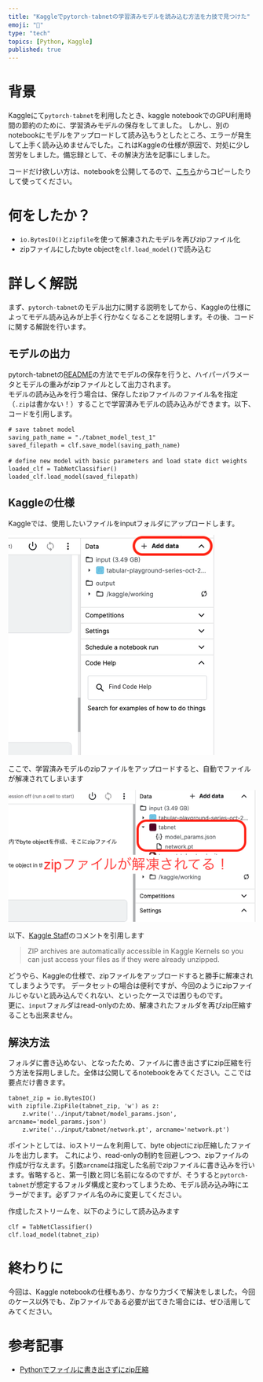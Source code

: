 ```yaml
---
title: "Kaggleでpytorch-tabnetの学習済みモデルを読み込む方法を力技で見つけた"
emoji: "💪"
type: "tech"
topics: [Python, Kaggle]
published: true
---
```

# 背景
Kaggleにて`pytorch-tabnet`を利用したとき、kaggle notebookでのGPU利用時間の節約のために、学習済みモデルの保存をしてました。
しかし、別のnotebookにモデルをアップロードして読み込もうとしたところ、エラーが発生して上手く読み込めませんでした。これはKaggleの仕様が原因で、対処に少し苦労をしました。備忘録として、その解決方法を記事にしました。

コードだけ欲しい方は、notebookを公開してるので、[こちら](https://www.kaggle.com/mitsuihayato/tps-oct-tabnet-load/notebook)からコピーしたりして使ってください。

# 何をしたか？

- `io.BytesIO()`と`zipfile`を使って解凍されたモデルを再びzipファイル化
- zipファイルにしたbyte objectを`clf.load_model()`で読み込む

# 詳しく解説

まず、`pytorch-tabnet`のモデル出力に関する説明をしてから、Kaggleの仕様によってモデル読み込みが上手く行かなくなることを説明します。その後、コードに関する解説を行います。

## モデルの出力

pytorch-tabnetの[README](https://github.com/dreamquark-ai/tabnet#easy-saving-and-loading)の方法でモデルの保存を行うと、ハイパーパラメータとモデルの重みがzipファイルとして出力されます。\
モデルの読み込みを行う場合は、保存したzipファイルのファイル名を指定（`.zip`は書かない！）することで学習済みモデルの読み込みができます。以下、コードを引用します。

```py:
# save tabnet model
saving_path_name = "./tabnet_model_test_1"
saved_filepath = clf.save_model(saving_path_name)

# define new model with basic parameters and load state dict weights
loaded_clf = TabNetClassifier()
loaded_clf.load_model(saved_filepath)
```

## Kaggleの仕様

Kaggleでは、使用したいファイルをinputフォルダにアップロードします。

![](../images/kaggle%20add%20data.png)

ここで、学習済みモデルのzipファイルをアップロードすると、自動でファイルが解凍されてしまいます

![](../images/add_zipfile.png)

以下、[Kaggle Staff](https://www.kaggle.com/questions-and-answers/56042#323415)のコメントを引用します

>ZIP archives are automatically accessible in Kaggle Kernels so you can just access your files as if they were already unzipped. 

どうやら、Kaggleの仕様で、zipファイルをアップロードすると勝手に解凍されてしまうようです。
データセットの場合は便利ですが、今回のようにzipファイルじゃないと読み込んでくれない、といったケースでは困りものです。\
更に、`input`フォルダはread-onlyのため、解凍されたフォルダを再びzip圧縮することも出来ません。

## 解決方法

フォルダに書き込めない、となったため、ファイルに書き出さずにzip圧縮を行う方法を採用しました。全体は公開してるnotebookをみてください。ここでは要点だけ書きます。

```py:
tabnet_zip = io.BytesIO()
with zipfile.ZipFile(tabnet_zip, 'w') as z:
    z.write('../input/tabnet/model_params.json', arcname='model_params.json')
    z.write('../input/tabnet/network.pt', arcname='network.pt')
```

ポイントとしては、ioストリームを利用して、byte objectにzip圧縮したファイルを出力します。
これにより、read-onlyの制約を回避しつつ、zipファイルの作成が行なえます。引数`arcname`は指定した名前でzipファイルに書き込みを行います。省略すると、第一引数と同じ名前になるのですが、そうすると`pytorch-tabnet`が想定するフォルダ構成と変わってしまうため、モデル読み込み時にエラーがでます。必ずファイル名のみに変更してください。

作成したストリームを、以下のようにして読み込みます

```py:
clf = TabNetClassifier()
clf.load_model(tabnet_zip)
```
# 終わりに

今回は、Kaggle notebookの仕様もあり、かなり力づくで解決をしました。今回のケース以外でも、Zipファイルである必要が出てきた場合には、ぜひ活用してみてください。

# 参考記事

- [Pythonでファイルに書き出さずにzip圧縮](https://yura2.hateblo.jp/entry/2020/01/27/Pythonでファイルに書き出さずにzip圧縮)
